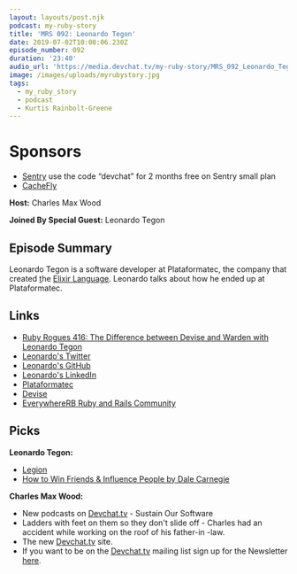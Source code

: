 ```yaml
---
layout: layouts/post.njk
podcast: my-ruby-story
title: 'MRS 092: Leonardo Tegon'
date: 2019-07-02T10:00:06.230Z
episode_number: 092
duration: '23:40'
audio_url: 'https://media.devchat.tv/my-ruby-story/MRS_092_Leonardo_Tegon_.mp3'
image: /images/uploads/myrubystory.jpg
tags:
  - my_ruby_story
  - podcast
  - Kurtis Rainbolt-Greene
---
```

# Sponsors

* [Sentry](https://sentry.io/) use the code “devchat” for 2 months free on Sentry small plan
* [CacheFly ](https://www.cachefly.com/)

**Host:**  Charles Max Wood

**Joined By Special Guest:** Leonardo Tegon

## Episode Summary

Leonardo Tegon is a software developer at Plataformatec, the company that created [t](https://github.com/plataformatec/devise)he [Elixir Language](https://plataformatec.com/why/elixir/). Leonardo talks about how he ended up at Plataformatec.

## Links

* [Ruby Rogues 416: The Difference between Devise and Warden with Leonardo Tegon](https://devchat.tv/ruby-rogues/rr-416-the-difference-between-devise-and-warden-with-leonardo-tegon/)
* [Leonardo's Twitter](https://twitter.com/tegonl)
* [Leonardo's GitHub](https://github.com/tegon)
* [Leonardo's LinkedIn](https://br.linkedin.com/in/tegon)
* [Plataformatec](plataformatec.com.br/)
* [Devise](https://github.com/plataformatec/devise)
* [EverywhereRB Ruby and Rails Community](https://keepcurrentacademy.com/everywhererb/)

## Picks

**Leonardo Tegon:**

* [Legion](https://www.imdb.com/title/tt5114356/?ref_=nv_sr_1?ref_=nv_sr_1)
* [How to Win Friends & Influence People by Dale Carnegie](https://www.amazon.com/How-Win-Friends-Influence-People/dp/0671027034)

**Charles Max Wood:**

* New podcasts on [Devchat.tv](https://devchat.tv/) - Sustain Our Software
* Ladders with feet on them so they don't slide off - Charles had an accident while working on the roof of his father-in -law. 
* The new [Devchat.tv](https://devchat.tv/) site. 
* If you want to be on the [Devchat.tv](https://devchat.tv/) mailing list sign up for the Newsletter [here](https://devchat.activehosted.com/f/5).
